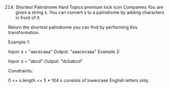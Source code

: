 214. Shortest Palindrome
     Hard
     Topics
     premium lock icon
     Companies
     You are given a string s. You can convert s to a palindrome by adding characters in front of it.

Return the shortest palindrome you can find by performing this transformation.

Example 1:

Input: s = "aacecaaa"
Output: "aaacecaaa"
Example 2:

Input: s = "abcd"
Output: "dcbabcd"

Constraints:

0 <= s.length <= 5 \* 104
s consists of lowercase English letters only.
